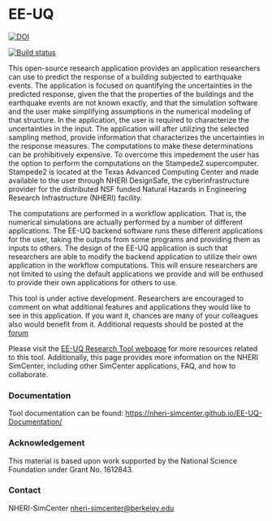 # EE-UQ

[![DOI](https://zenodo.org/badge/DOI/10.5281/zenodo.3475642.svg)](https://doi.org/10.5281/zenodo.3475642)

[![Build status](https://ci.appveyor.com/api/projects/status/kk9ik9v0nkx8x1e8?svg=true)](https://ci.appveyor.com/project/fmckenna/ee-uq)

This open-source research application provides an application
researchers can use to predict the response of a building subjected to
earthquake events. The application is focused on quantifying the
uncertainties in the predicted response, given the that the properties
of the buildings and the earthquake events are not known exactly, and
that the simulation software and the user make simplifying assumptions
in the numerical modeling of that structure. In the application, the
user is required to characterize the uncertainties in the input. The
application will after utilizing the selected sampling method, provide
information that characterizes the uncertainties in the response
measures. The computations to make these determinations can be
prohibitively expensive. To overcome this impedement the user has the
option to perform the computations on the Stampede2
supercomputer. Stampede2 is located at the Texas Advanced Computing
Center and made available to the user through NHERI DesignSafe, the
cyberinfrastructure provider for the distributed NSF funded Natural
Hazards in Engineering Research Infrastructure (NHERI) facility.

The computations are performed in a workflow application. That is, the
numerical simulations are actually performed by a number of different
applications. The EE-UQ backend software runs these different
applications for the user, taking the outputs from some programs and
providing them as inputs to others. The design of the EE-UQ
application is such that researchers are able to modify the backend
application to utilize their own application in the workflow
computations. This will ensure researchers are not limited to using
the default applications we provide and will be enthused to provide
their own applications for others to use.

This tool is under active development. Researchers are encouraged to comment on what additional
features and applications they would like to see in this
application. If you want it, chances are many of your colleagues also
would benefit from it. Additional requests should be posted at the [forum](https://simcenter-messageboard.designsafe-ci.org/smf/index.php?board=6.0)

Please visit the [EE-UQ Research Tool webpage](https://simcenter.designsafe-ci.org/research-tools/ee-uq-application/)
for more resources related to this tool. Additionally, this page
provides more information on the NHERI SimCenter, including other SimCenter
applications, FAQ, and how to collaborate.

### Documentation

Tool documentation can be found: https://nheri-simcenter.github.io/EE-UQ-Documentation/


### Acknowledgement

This material is based upon work supported by the National Science Foundation under Grant No. 1612843.

### Contact

NHERI-SimCenter nheri-simcenter@berkeley.edu
